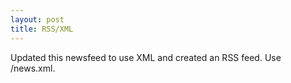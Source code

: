 ```yaml
---
layout: post
title: RSS/XML
---
```


Updated this newsfeed to use XML and created an RSS feed.  Use /news.xml.
